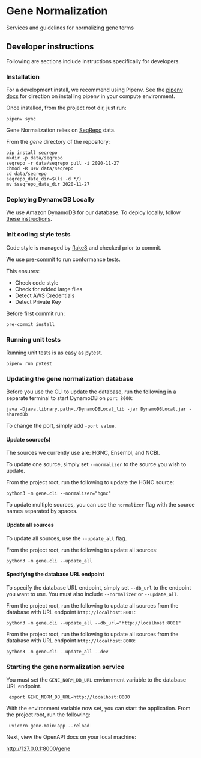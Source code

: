 # Gene Normalization
Services and guidelines for normalizing gene terms

## Developer instructions
Following are sections include instructions specifically for developers.

### Installation
For a development install, we recommend using Pipenv. See the 
[pipenv docs](https://pipenv-fork.readthedocs.io/en/latest/#install-pipenv-today) 
for direction on installing pipenv in your compute environment.
 
Once installed, from the project root dir, just run:

```shell script
pipenv sync
```

Gene Normalization relies on [SeqRepo](https://github.com/biocommons/biocommons.seqrepo) data. 

From the _gene_ directory of the repository:
```
pip install seqrepo
mkdir -p data/seqrepo
seqrepo -r data/seqrepo pull -i 2020-11-27
chmod -R u+w data/seqrepo
cd data/seqrepo
seqrepo_date_dir=$(ls -d */)
mv $seqrepo_date_dir 2020-11-27
```

### Deploying DynamoDB Locally

We use Amazon DynamoDB for our database. To deploy locally, follow [these instructions](https://docs.aws.amazon.com/amazondynamodb/latest/developerguide/DynamoDBLocal.DownloadingAndRunning.html).

### Init coding style tests

Code style is managed by [flake8](https://github.com/PyCQA/flake8) and checked prior to commit.

We use [pre-commit](https://pre-commit.com/#usage) to run conformance tests.

This ensures:

* Check code style
* Check for added large files
* Detect AWS Credentials
* Detect Private Key

Before first commit run:

```
pre-commit install
```


### Running unit tests

Running unit tests is as easy as pytest.

```
pipenv run pytest
```

### Updating the gene normalization database

Before you use the CLI to update the database, run the following in a separate terminal to start DynamoDB on `port 8000`:

```
java -Djava.library.path=./DynamoDBLocal_lib -jar DynamoDBLocal.jar -sharedDb
```

To change the port, simply add `-port value`.

#### Update source(s)
The sources we currently use are: HGNC, Ensembl, and NCBI.

To update one source, simply set `--normalizer` to the source you wish to update. 

From the project root, run the following to update the HGNC source:

```
python3 -m gene.cli --normalizer="hgnc"
```

To update multiple sources, you can use the `normalizer` flag with the source names separated by spaces.

#### Update all sources

To update all sources, use the `--update_all` flag. 

From the project root, run the following to update all sources:

```
python3 -m gene.cli --update_all
```

#### Specifying the database URL endpoint

To specify the database URL endpoint, simply set `--db_url` to the endpoint you want to use. You must also include `--normalizer` or `--update_all`.

From the project root, run the following to update all sources from the database with URL endpoint `http://localhost:8001`:

```
python3 -m gene.cli --update_all --db_url="http://localhost:8001"
```

From the project root, run the following to update all sources from the database with URL endpoint `http://localhost:8000`:
```
python3 -m gene.cli --update_all --dev
```

### Starting the gene normalization service
You must set the `GENE_NORM_DB_URL` enviornment variable to the database URL endpoint. 
```shell script
 export GENE_NORM_DB_URL=http://localhost:8000
```

With the environment variable now set, you can start the application. From the project root, run the following:

```shell script
 uvicorn gene.main:app --reload
```

Next, view the OpenAPI docs on your local machine: 

http://127.0.0.1:8000/gene
